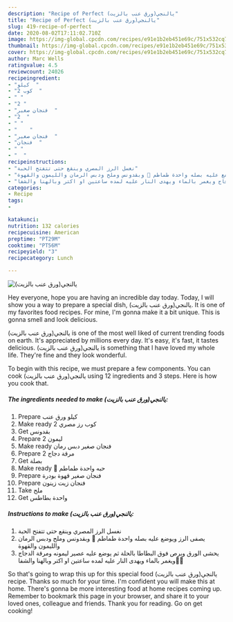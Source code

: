 ```yaml
---
description: "Recipe of Perfect يالنجي(ورق عنب بالزيت)"
title: "Recipe of Perfect يالنجي(ورق عنب بالزيت)"
slug: 419-recipe-of-perfect
date: 2020-08-02T17:11:02.710Z
image: https://img-global.cpcdn.com/recipes/e91e1b2eb451e69c/751x532cq70/الصورة-الرئيسية-لوصفةيالنجيورق-عنب-بالزيت.jpg
thumbnail: https://img-global.cpcdn.com/recipes/e91e1b2eb451e69c/751x532cq70/الصورة-الرئيسية-لوصفةيالنجيورق-عنب-بالزيت.jpg
cover: https://img-global.cpcdn.com/recipes/e91e1b2eb451e69c/751x532cq70/الصورة-الرئيسية-لوصفةيالنجيورق-عنب-بالزيت.jpg
author: Marc Wells
ratingvalue: 4.5
reviewcount: 24026
recipeingredient:
- "كيلو  "
- "2 كوب  "
- " "
- "2 "
- "فنجان صغير  "
- "2  "
- " "
- "    "
- "فنجان صغير  "
- "فنجان  "
- " "
- "  "
recipeinstructions:
- "نغسل الرز المصري وينقع حتى تتفتح الحبة"
- "يصفى الرز ويوضع عليه بصله واحدة طماطم 🍅 وبقدونس وملح ودبس الرمان والليمون والقهوة"
- "يحشى الورق ويرص فوق البطاطا بالحلة ثم يوضع عليه عصير ليمونه ومرقة الدجاج ويغمر بالماء ويهدى النار عليه لمده ساعتين او اكتر وبالهنا والشفا🌹🌹"
categories:
- Recipe
tags:
- 

katakunci:  
nutrition: 132 calories
recipecuisine: American
preptime: "PT29M"
cooktime: "PT56M"
recipeyield: "3"
recipecategory: Lunch

---
```



![يالنجي(ورق عنب بالزيت)](https://img-global.cpcdn.com/recipes/e91e1b2eb451e69c/751x532cq70/الصورة-الرئيسية-لوصفةيالنجيورق-عنب-بالزيت.jpg)

Hey everyone, hope you are having an incredible day today. Today, I will show you a way to prepare a special dish, يالنجي(ورق عنب بالزيت). It is one of my favorites food recipes. For mine, I'm gonna make it a bit unique. This is gonna smell and look delicious.

يالنجي(ورق عنب بالزيت) is one of the most well liked of current trending foods on earth. It's appreciated by millions every day. It's easy, it's fast, it tastes delicious. يالنجي(ورق عنب بالزيت) is something that I have loved my whole life. They're fine and they look wonderful.




To begin with this recipe, we must prepare a few components. You can cook يالنجي(ورق عنب بالزيت) using 12 ingredients and 3 steps. Here is how you cook that.

<!--inarticleads1-->

##### The ingredients needed to make يالنجي(ورق عنب بالزيت):

1. Prepare كيلو ورق عنب
1. Make ready 2 كوب رز مصري
1. Get  بقدونس
1. Prepare 2 ليمون
1. Make ready فنجان صغير دبس رمان
1. Prepare 2 مرقة دجاج
1. Get  بصلة
1. Make ready  🍅 حبه واحدة طماطم
1. Prepare فنجان صغير قهوة بودرة
1. Prepare فنجان زيت زينون
1. Take  ملح
1. Get  واحدة بطاطس




<!--inarticleads2-->

##### Instructions to make يالنجي(ورق عنب بالزيت):

1. نغسل الرز المصري وينقع حتى تتفتح الحبة
1. يصفى الرز ويوضع عليه بصله واحدة طماطم 🍅 وبقدونس وملح ودبس الرمان والليمون والقهوة
1. يحشى الورق ويرص فوق البطاطا بالحلة ثم يوضع عليه عصير ليمونه ومرقة الدجاج ويغمر بالماء ويهدى النار عليه لمده ساعتين او اكتر وبالهنا والشفا🌹🌹




So that's going to wrap this up for this special food يالنجي(ورق عنب بالزيت) recipe. Thanks so much for your time. I'm confident you will make this at home. There's gonna be more interesting food at home recipes coming up. Remember to bookmark this page in your browser, and share it to your loved ones, colleague and friends. Thank you for reading. Go on get cooking!
